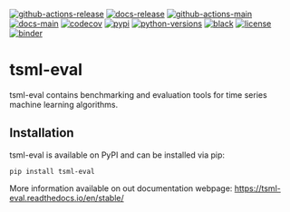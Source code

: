[![github-actions-release](https://img.shields.io/github/actions/workflow/status/time-series-machine-learning/tsml-eval/release.yml?logo=github)](https://github.com/time-series-machine-learning/tsml-eval/actions/workflows/release.yml)
[![docs-release](https://img.shields.io/readthedocs/tsml-eval/stable?logo=readthedocs&label=docs%20%28release%29)](https://tsml-eval.readthedocs.io/en/stable/)
[![github-actions-main](https://img.shields.io/github/actions/workflow/status/time-series-machine-learning/tsml-eval/tests.yml?logo=github&branch=main&label=build%20%28main%29)](https://github.com/time-series-machine-learning/tsml-eval/actions/workflows/tests.yml)
[![docs-main](https://img.shields.io/readthedocs/tsml-eval/latest?logo=readthedocs&label=docs%20%28main%29)](https://tsml-eval.readthedocs.io/en/latest/)
[![codecov](https://img.shields.io/codecov/c/github/time-series-machine-learning/tsml-eval?label=codecov&logo=codecov)](https://codecov.io/gh/time-series-machine-learning/tsml-eval)
[![pypi](https://img.shields.io/pypi/v/tsml-eval?logo=python)](https://pypi.org/project/tsml-eval/)
[![python-versions](https://img.shields.io/pypi/pyversions/tsml-eval?logo=python)](https://www.python.org/)
[![black](https://img.shields.io/badge/code%20style-black-000000.svg)](https://github.com/psf/black)
[![license](https://img.shields.io/badge/license-BSD%203--Clause-green?logo=style)](https://github.com/time-series-machine-learning/tsml-eval/blob/main/LICENSE.txt)
[![binder](https://mybinder.org/badge_logo.svg)](https://mybinder.org/v2/gh/time-series-machine-learning/tsml-eval/main?filepath=examples)

# tsml-eval

tsml-eval contains benchmarking and evaluation tools for time series machine learning algorithms.

Installation
------------

tsml-eval is available on PyPI and can be installed via pip:

    pip install tsml-eval

More information available on out documentation webpage: https://tsml-eval.readthedocs.io/en/stable/
